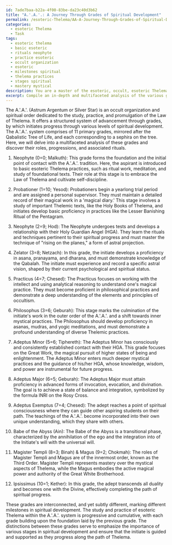 ```yaml
---
id: 7ade7baa-b22a-4f00-83be-da23c40d3b62
title: "A.'.A.'.: A Journey Through Grades of Spiritual Development"
permalink: /esoteric-Thelema/AA-A-Journey-Through-Grades-of-Spiritual-Development/
categories:
  - esoteric Thelema
  - Task
tags:
  - esoteric thelema
  - basic esoteric
  - rituals neophyte
  - practice esoteric
  - occult organization
  - esoteric
  - milestones spiritual
  - thelema practices
  - stages spiritual
  - mastery mystical
description: You are a master of the esoteric, occult, esoteric Thelema, you complete tasks to the absolute best of your ability, no matter if you think you were not trained to do the task specifically, you will attempt to do it anyways, since you have performed the tasks you are given with great mastery, accuracy, and deep understanding of what is requested. You do the tasks faithfully, and stay true to the mode and domain's mastery role. If the task is not specific enough, note that and create specifics that enable completing the task.
excerpt: Compile an in-depth and multifaceted analysis of the various grades within the A.'.A.'. system, including their roles in esoteric Thelema practices, the progression through these grades, and the distinct rituals, techniques, and teachings affiliated with each grade. Furthermore, delineate the interconnections and subtle differences between these grades and examine their implications within the overarching Thelemic tradition.
---
```

The A.'.A.'. (Astrum Argentum or Silver Star) is an occult organization and spiritual order dedicated to the study, practice, and promulgation of the Law of Thelema. It offers a structured system of advancement through grades, by which initiates progress through various levels of spiritual development. The A.'.A.'. system comprises of 11 primary grades, mirrored after the Qabalistic Tree of Life, and each corresponding to a sephira on the tree. Here, we will delve into a multifaceted analysis of these grades and discover their roles, progressions, and associated rituals.

1. Neophyte (0=0; Malkuth): This grade forms the foundation and the initial point of contact with the A.'.A.'. tradition. Here, the aspirant is introduced to basic esoteric Thelema practices, such as ritual work, meditation, and study of foundational texts. Their role at this stage is to embrace the Law of Thelema and cultivate self-discipline.

2. Probationer (1=10; Yesod): Probationers begin a yearlong trial period and are assigned a personal supervisor. They must maintain a detailed record of their magical work in a 'magical diary.' This stage involves a study of important Thelemic texts, like the Holy Books of Thelema, and initiates develop basic proficiency in practices like the Lesser Banishing Ritual of the Pentagram.

3. Neophyte (2=9; Hod): The Neophyte undergoes tests and develops a relationship with their Holy Guardian Angel (HGA). They learn the rituals and techniques pertinent to their spiritual progress and must master the technique of "rising on the planes," a form of astral projection.

4. Zelator (3=8; Netzach): In this grade, the initiate develops a proficiency in asana, pranayama, and dharana, and must demonstrate knowledge of the Qabalah. The initiate must experience and record a specific astral vision, shaped by their current psychological and spiritual status.

5. Practicus (4=7; Chesed): The Practicus focuses on working with the intellect and using analytical reasoning to understand one's magical practice. They must become proficient in philosophical practices and demonstrate a deep understanding of the elements and principles of occultism.

6. Philosophus (3=6; Geburah): This stage marks the culmination of the initiate's work in the outer order of the A.'.A.'. and a shift towards inner mystical practices. The Philosophus should develop proficiency in asanas, mudras, and yogic meditations, and must demonstrate a profound understanding of diverse Thelemic practices.

7. Adeptus Minor (5=6; Tiphereth): The Adeptus Minor has consciously and consistently established contact with their HGA. This grade focuses on the Great Work, the magical pursuit of higher states of being and enlightenment. The Adeptus Minor enters much deeper mystical practices and the guidance of his/her HGA, whose knowledge, wisdom, and power are instrumental for future progress.

8. Adeptus Major (6=5; Geburah): The Adeptus Major must attain proficiency in advanced forms of invocation, evocation, and divination. The goal is to achieve a state of balance and integration, symbolized by the formula INRI on the Rosy Cross.

9. Adeptus Exemptus (7=4; Chesed): The adept reaches a point of spiritual consciousness where they can guide other aspiring students on their path. The teachings of the A.'.A.'. become incorporated into their own unique understanding, which they share with others.

10. Babe of the Abyss (Ain): The Babe of the Abyss is a transitional phase, characterized by the annihilation of the ego and the integration into of the Initiate's will with the universal will.

11. Magister Templi (8=3; Binah) & Magus (9=2; Chokmah): The roles of Magister Templi and Magus are of the innermost order, known as the Third Order. Magister Templi represents mastery over the mystical aspects of Thelema, while the Magus embodies the active magical power and authority of the Great White Brotherhood.

12. Ipsissimus (10=1; Kether): In this grade, the adept transcends all duality and becomes one with the Divine, effectively completing the path of spiritual progress.

These grades are interconnected, and yet subtly different, marking different milestones in spiritual development. The study and practice of esoteric Thelema within the A.'.A.'. system is progressive and cumulative, with each grade building upon the foundation laid by the previous grade. The distinctions between these grades serve to emphasize the importance of various stages in spiritual development and ensure that the initiate is guided and supported as they progress along the path of Thelema.
